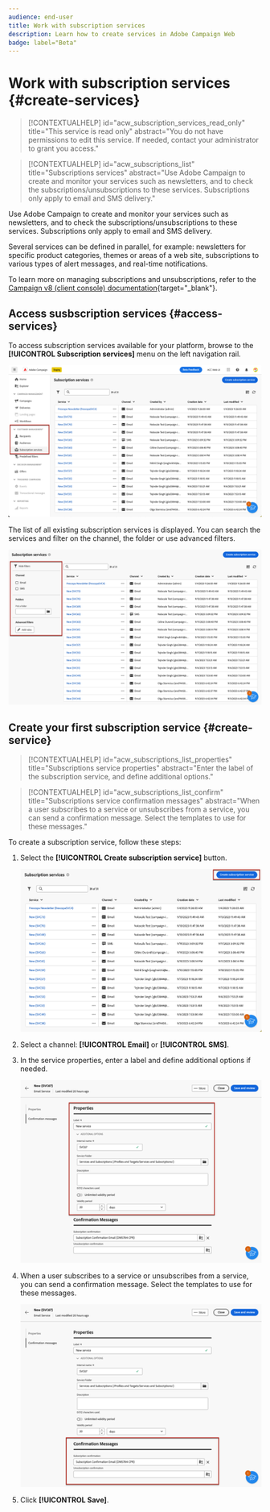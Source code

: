 ```yaml
---
audience: end-user
title: Work with subscription services
description: Learn how to create services in Adobe Campaign Web
badge: label="Beta" 
---
```


# Work with subscription services {#create-services}

>[!CONTEXTUALHELP]
>id="acw_subscription_services_read_only"
>title="This service is read only"
>abstract="You do not have permissions to edit this service. If needed, contact your administrator to grant you access."

>[!CONTEXTUALHELP]
>id="acw_subscriptions_list"
>title="Subscriptions services"
>abstract="Use Adobe Campaign to create and monitor your services such as newsletters, and to check the subscriptions/unsubscriptions to these services. Subscriptions only apply to email and SMS delivery."

Use Adobe Campaign to create and monitor your services such as newsletters, and to check the subscriptions/unsubscriptions to these services. Subscriptions only apply to email and SMS delivery.

Several services can be defined in parallel, for example: newsletters for specific product categories, themes or areas of a web site, subscriptions to various types of alert messages, and real-time notifications.

To learn more on managing subscriptions and unsubscriptions, refer to the [Campaign v8 (client console) documentation](https://experienceleague.adobe.com/docs/campaign/campaign-v8/audience/subscriptions.html){target="_blank"}.

## Access susbscription services {#access-services}

To access subscription services available for your platform, browse to  the **[!UICONTROL Subscription services]** menu on the left navigation rail.

![](assets/service-list.png)

The list of all existing subscription services is displayed. You can search the services and filter on the channel, the folder or use advanced filters.

![](assets/service-filters.png)

## Create your first subscription service {#create-service}

>[!CONTEXTUALHELP]
>id="acw_subscriptions_list_properties"
>title="Subscriptions service properties"
>abstract="Enter the label of the subscription service, and define additional options."

>[!CONTEXTUALHELP]
>id="acw_subscriptions_list_confirm"
>title="Subscriptions service confirmation messages"
>abstract="When a user subscribes to a service or unsubscribes from a service, you can send a confirmation message. Select the templates to use for these messages."


To create a subscription service, follow these steps:

1. Select the **[!UICONTROL Create subscription service]** button.

    ![](assets/service-create-button.png)

1. Select a channel: **[!UICONTROL Email]** or **[!UICONTROL SMS]**.

1. In the service properties, enter a label and define additional options if needed.

    ![](assets/service-create-properties.png)

1. When a user subscribes to a service or unsubscribes from a service, you can send a confirmation message. Select the templates to use for these messages.

    ![](assets/service-create-confirmation-msg.png)

1. Click **[!UICONTROL Save]**.


